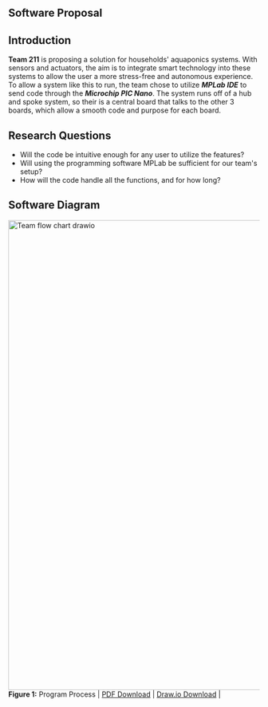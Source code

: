Software Proposal
---

## Introduction
**Team 211** is proposing a solution for households' aquaponics systems. With sensors and actuators, the aim is to integrate smart technology into these systems to allow the user a more stress-free and autonomous experience. To allow a system like this to run, the team chose to utilize **_MPLab IDE_** to send code through the **_Microchip PIC Nano_**. The system runs off of a hub and spoke system, so their is a central board that talks to the other 3 boards, which allow a smooth code and purpose for each board. 

## Research Questions
* Will the code be intuitive enough for any user to utilize the features? 
* Will using the programming software MPLab be sufficient for our team's setup?
* How will the code handle all the functions, and for how long?

## Software Diagram
<img width="1396" height="942" alt="Team flow chart drawio" src="https://github.com/user-attachments/assets/1a8791cd-0bd6-4c67-8b75-56308352aa24" /> **Figure 1:** Program Process   |
[PDF Download](https://github.com/user-attachments/files/23135384/Team211flowchart.drawio.pdf)  |
[Draw.io Download](https://github.com/user-attachments/files/23134432/Team.flow.chart.drawio.1.xml) |<br>




